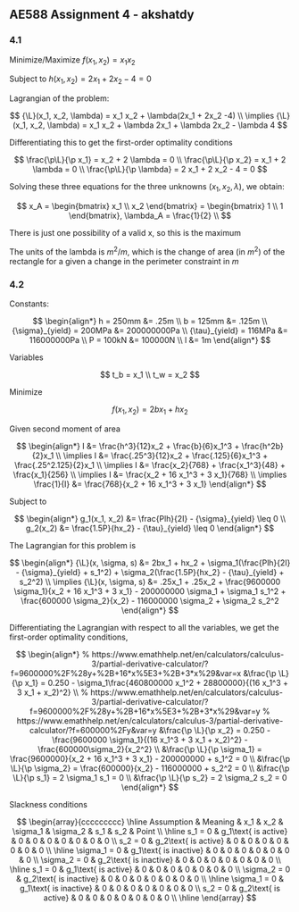 $$
\newcommand{\d}{\mathop{}\!{d}}
\newcommand{\p}{\mathop{}\!{\partial}}
\newcommand{\L}{\mathcal{L}}
$$

## AE588 Assignment 4 - akshatdy

### 4.1

Minimize/Maximize $f(x_1, x_2) = x_1x_2$

Subject to $h(x_1, x_2) = 2x_1 + 2x_2 - 4 = 0$

Lagrangian of the problem:

$$
{\L}(x_1, x_2, \lambda) = x_1 x_2 + \lambda(2x_1 + 2x_2 -4)
\\
\implies
{\L}(x_1, x_2, \lambda) = x_1 x_2 + \lambda 2x_1 +  \lambda 2x_2 - \lambda 4
$$

Differentiating this to get the first-order optimality conditions

$$
\frac{\p\L}{\p x_1} = x_2 + 2 \lambda = 0
\\
\frac{\p\L}{\p x_2} = x_1 + 2 \lambda = 0
\\
\frac{\p\L}{\p \lambda} = 2 x_1 + 2 x_2 - 4 = 0
$$

Solving these three equations for the three unknowns ($x_1 , x_2 , \lambda$), we obtain:

$$
x_A =
\begin{bmatrix}
   x_1 \\
   x_2
\end{bmatrix} =
\begin{bmatrix}
   1 \\
   1
\end{bmatrix},
\lambda_A = \frac{1}{2}
\\
$$

There is just one possibility of a valid x, so this is the maximum

The units of the lambda is $m^2/m$, which is the change of area (in $m^2$) of the rectangle for a given a change in the perimeter constraint in $m$

### 4.2

Constants:

$$
\begin{align*}
h = 250mm &= .25m
\\
b = 125mm &= .125m
\\
{\sigma}_{yield} = 200MPa &= 200000000Pa
\\
{\tau}_{yield} = 116MPa &= 116000000Pa
\\
P = 100kN &= 100000N
\\
l &= 1m
\end{align*}
$$

Variables

$$
t_b = x_1
\\
t_w = x_2
$$

Minimize

$$
f(x_1, x_2) = 2bx_1 + hx_2
$$

Given second moment of area

$$
\begin{align*}
I &= \frac{h^3}{12}x_2 + \frac{b}{6}x_1^3 + \frac{h^2b}{2}x_1
\\
\implies I &= \frac{.25^3}{12}x_2 + \frac{.125}{6}x_1^3 + \frac{.25^2.125}{2}x_1
\\
\implies I &= \frac{x_2}{768} + \frac{x_1^3}{48} + \frac{x_1}{256}
\\
\implies I &= \frac{x_2 + 16 x_1^3  + 3 x_1}{768}
\\
\implies \frac{1}{I} &= \frac{768}{x_2 + 16 x_1^3  + 3 x_1}
\end{align*}
$$

Subject to

$$
\begin{align*}
g_1(x_1, x_2) &= \frac{Plh}{2I} - {\sigma}_{yield} \leq 0
\\
g_2(x_2) &= \frac{1.5P}{hx_2} - {\tau}_{yield} \leq 0
\end{align*}
$$

The Lagrangian for this problem is

$$
\begin{align*}
{\L}(x, \sigma, s) &= 2bx_1 + hx_2 + \sigma_1(\frac{Plh}{2I} - {\sigma}_{yield} + s_1^2) + \sigma_2(\frac{1.5P}{hx_2} - {\tau}_{yield} + s_2^2)
\\
\implies
{\L}(x, \sigma, s) &= .25x_1 + .25x_2 + \frac{9600000 \sigma_1}{x_2 + 16 x_1^3  + 3 x_1} - 200000000 \sigma_1 + \sigma_1 s_1^2 + \frac{600000 \sigma_2}{x_2} - 116000000 \sigma_2 + \sigma_2 s_2^2
\end{align*}
$$

Differentiating the Lagrangian with respect to all the variables, we get the
first-order optimality conditions,

$$
\begin{align*}
% https://www.emathhelp.net/en/calculators/calculus-3/partial-derivative-calculator/?f=9600000%2F%28y+%2B+16*x%5E3+%2B+3*x%29&var=x
&\frac{\p \L}{\p x_1} = 0.250 - \sigma_1\frac{460800000 x_1^2 + 28800000}{(16 x_1^3 + 3 x_1 + x_2)^2}
\\
% https://www.emathhelp.net/en/calculators/calculus-3/partial-derivative-calculator/?f=9600000%2F%28y+%2B+16*x%5E3+%2B+3*x%29&var=y
% https://www.emathhelp.net/en/calculators/calculus-3/partial-derivative-calculator/?f=600000%2Fy&var=y
&\frac{\p \L}{\p x_2} = 0.250 - \frac{9600000 \sigma_1}{(16 x_1^3 + 3 x_1 + x_2)^2} - \frac{600000\sigma_2}{x_2^2}
\\
&\frac{\p \L}{\p \sigma_1} = \frac{9600000}{x_2 + 16 x_1^3  + 3 x_1} - 200000000 + s_1^2 = 0
\\
&\frac{\p \L}{\p \sigma_2} = \frac{600000}{x_2} - 116000000 + s_2^2 = 0
\\
&\frac{\p \L}{\p s_1} = 2 \sigma_1 s_1 = 0
\\
&\frac{\p \L}{\p s_2} = 2 \sigma_2 s_2 = 0
\end{align*}
$$

Slackness conditions

$$
\begin{array}{ccccccccc}
\hline
Assumption & Meaning & x_1 & x_2 & \sigma_1 & \sigma_2 & s_1 & s_2 & Point \\ \hline
s_1 = 0      & g_1\text{ is active}   & 0 & 0 & 0 & 0 & 0 & 0 & 0 \\
s_2 = 0      & g_2\text{ is active}   & 0 & 0 & 0 & 0 & 0 & 0 & 0 \\ \hline
\sigma_1 = 0 & g_1\text{ is inactive} & 0 & 0 & 0 & 0 & 0 & 0 & 0 \\
\sigma_2 = 0 & g_2\text{ is inactive} & 0 & 0 & 0 & 0 & 0 & 0 & 0 \\ \hline
s_1 = 0      & g_1\text{ is active}   & 0 & 0 & 0 & 0 & 0 & 0 & 0 \\
\sigma_2 = 0 & g_2\text{ is inactive} & 0 & 0 & 0 & 0 & 0 & 0 & 0 \\ \hline
\sigma_1 = 0 & g_1\text{ is inactive} & 0 & 0 & 0 & 0 & 0 & 0 & 0 \\
s_2 = 0      & g_2\text{ is active}   & 0 & 0 & 0 & 0 & 0 & 0 & 0 \\ \hline
\end{array}
$$
